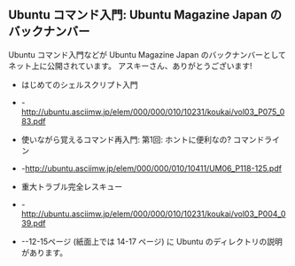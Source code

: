 ## Ubuntu コマンド入門: Ubuntu Magazine Japan のバックナンバー

Ubuntu コマンド入門などが Ubuntu Magazine Japan のバックナンバーとしてネット上に公開されています。
アスキーさん、ありがとうございます!

* はじめてのシェルスクリプト入門
* -http://ubuntu.asciimw.jp/elem/000/000/010/10231/koukai/vol03_P075_083.pdf

* 使いながら覚えるコマンド再入門: 第1回: ホントに便利なの? コマンドライン
* -http://ubuntu.asciimw.jp/elem/000/000/010/10411/UM06_P118-125.pdf

* 重大トラブル完全レスキュー
* -http://ubuntu.asciimw.jp/elem/000/000/010/10231/koukai/vol03_P004_039.pdf
* --12-15ページ (紙面上では 14-17 ページ) に Ubuntu のディレクトリの説明があります。
